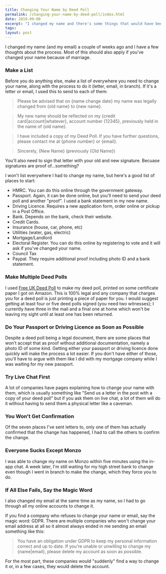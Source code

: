 ```yaml
---
title: Changing Your Name by Deed Poll
permalink: /changing-your-name-by-deed-poll/index.html
date: 2019-09-08
excerpt: "I changed my name and there's some things that would have been good to know before I started"
tags:
layout: post
---
```


I changed my name (and my email) a couple of weeks ago and I have a few thoughts about the process. Most of this should also apply if you've changed your name because of marriage.

### Make a List

Before you do anything else, make a list of everywhere you need to change your name, along with the process to do it (letter, email, in branch). If it's a letter or email, I used this to send to each of them:

> Please be advised that on {name change date} my name was legally changed from {old name} to {new name}. 

> My new name should be reflected on my {credit card|account|whatever}, account number {12345}, previously held in the name of {old name}.

> I have included a copy of my Deed Poll. If you have further questions, please contact me at {phone number} or {email}.

> Sincerely,
> {New Name} (previously {Old Name})

You'll also need to sign that letter with your old and new signature. Becuase signatures are proof of...something?

I won't list everywhere I had to change my name, but here's a good list of places to start:

- HMRC. You can do this online through the government gateway.
- Passport. Again, it can be done online, but you'll need to send your deed poll and another "proof". I used a bank statement in my new name.
- Driving Licence. Requires a new application form, order online or pickup in a Post Office.
- Bank. Depends on the bank, check their website.
- Credit Cards.
- Insurance (house, car, phone, etc)
- Utilities (water, gas, electric)
- Mortgage/Landlord
- Electoral Register. You can do this online by registering to vote and it will ask if you've changed your name.
- Council Tax
- Paypal. They require additional proof including photo ID and a bank statement.

### Make Multiple Deed Polls

I used [Free UK Deed Poll](https://freedeedpoll.org.uk/) to make my deed poll, printed on some certificate paper I got on Amazon. This is 100% legal and any company that charges you for a deed poll is just printing a piece of paper for you. I would suggest getting at least four or five deed polls signed (you need two witnesses); I currently have three in the mail and a final one at home which won't be leaving my sight until at least one has been returned.

### Do Your Passport or Driving Licence as Soon as Possible

Despite a deed poll being a legal document, there are some places that won't accept that as proof without additional documentation, namely a photo ID of some kind. Getting either your passport or driving licence done quickly will make the process a lot easier. If you don't have either of those, you'll have to argue with them like I did with my mortgage company while I was waiting for my new passport.

### Try Live Chat First

A lot of companies have pages explaining how to change your name with them, which is usually something like "Send us a letter in the post with a copy of your deed poll" but if you ask them on live chat, a lot of them will do it without having to send them a physical letter like a caveman.

### You Won't Get Confirmation

Of the seven places I've sent letters to, only one of them has actually confirmed that the change has happened, I had to call the others to confirm the change.

### Everyone Sucks Except Monzo

I was able to change my name on Monzo within five minutes using the in-app chat. A week later, I'm still waiting for my high street bank to change even though I went in branch to make the change, which they force you to do.

### If All Else Fails, Say the Magic Word

I also changed my email at the same time as my name, so I had to go through all my online accounts to change it. 

If you find a company who refuses to change your name or email, say the magic word: GDPR. There are multiple companies who won't change your email address at all so it almost always ended in me sending an email something like this:

> You have an obligation under GDPR to keep my personal information correct and up to date. If you're unable or unwilling to change my {name|email}, please delete my account as soon as possible.

For the most part, these companies would "suddenly" find a way to change it or, in a few cases, they would delete the account.